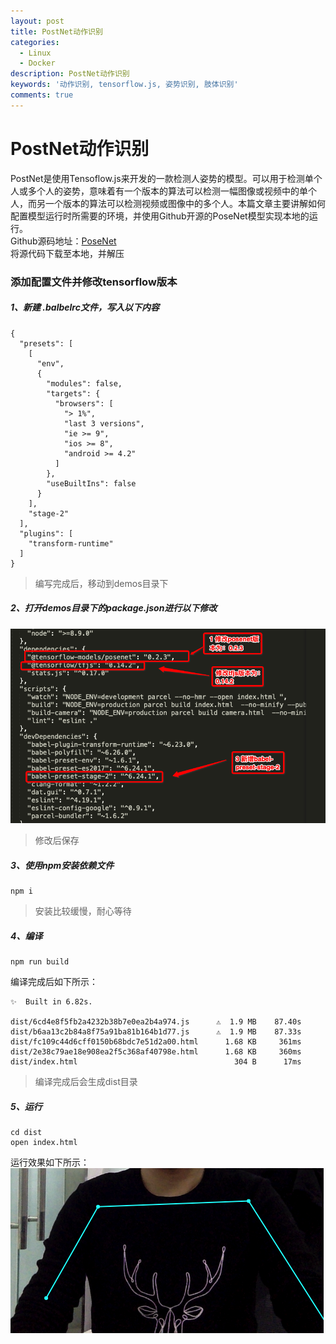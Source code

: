 ```yaml
---
layout: post
title: PostNet动作识别
categories:
  - Linux
  - Docker
description: PostNet动作识别
keywords: '动作识别, tensorflow.js, 姿势识别, 肢体识别'
comments: true
---
```


# PostNet动作识别

PostNet是使用Tensoflow.js来开发的一款检测人姿势的模型。可以用于检测单个人或多个人的姿势，意味着有一个版本的算法可以检测一幅图像或视频中的单个人，而另一个版本的算法可以检测视频或图像中的多个人。本篇文章主要讲解如何配置模型运行时所需要的环境，并使用Github开源的PoseNet模型实现本地的运行。  
Github源码地址：[PoseNet](https://github.com/llSourcell/pose_estimation)  
将源代码下载至本地，并解压

### 添加配置文件并修改tensorflow版本

##### 1、新建 .balbelrc文件，写入以下内容

```
{
  "presets": [
    [
      "env",
      {
        "modules": false,
        "targets": {
          "browsers": [
            "> 1%",
            "last 3 versions",
            "ie >= 9",
            "ios >= 8",
            "android >= 4.2"
          ]
        },
        "useBuiltIns": false
      }
    ],
    "stage-2"
  ],
  "plugins": [
    "transform-runtime"
  ]
}
```

> 编写完成后，移动到demos目录下

##### 2、打开demos目录下的package.json进行以下修改

![](/images/posts/AI/posnet00.png)

> 修改后保存

##### 3、使用npm安装依赖文件

```
npm i
```

> 安装比较缓慢，耐心等待

##### 4、编译

```
npm run build
```

编译完成后如下所示：

```
✨  Built in 6.82s.

dist/6cd4e8f5fb2a4232b38b7e0ea2b4a974.js      ⚠️  1.9 MB    87.40s
dist/b6aa13c2b84a8f75a91ba81b164b1d77.js      ⚠️  1.9 MB    87.33s
dist/fc109c44d6cff0150b68bdc7e51d2a00.html      1.68 KB     361ms
dist/2e38c79ae18e908ea2f5c368af40798e.html      1.68 KB     360ms
dist/index.html                                   304 B      17ms
```

> 编译完成后会生成dist目录

##### 5、运行

```
cd dist
open index.html
```

运行效果如下所示：  
![](/images/posts/AI/posenet01.png)

